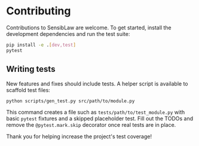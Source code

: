 # Contributing

Contributions to SensibLaw are welcome. To get started, install the development
dependencies and run the test suite:

```bash
pip install -e .[dev,test]
pytest
```

## Writing tests

New features and fixes should include tests. A helper script is available to
scaffold test files:

```bash
python scripts/gen_test.py src/path/to/module.py
```

This command creates a file such as `tests/path/to/test_module.py` with basic
`pytest` fixtures and a skipped placeholder test. Fill out the TODOs and remove
the `@pytest.mark.skip` decorator once real tests are in place.

Thank you for helping increase the project's test coverage!
